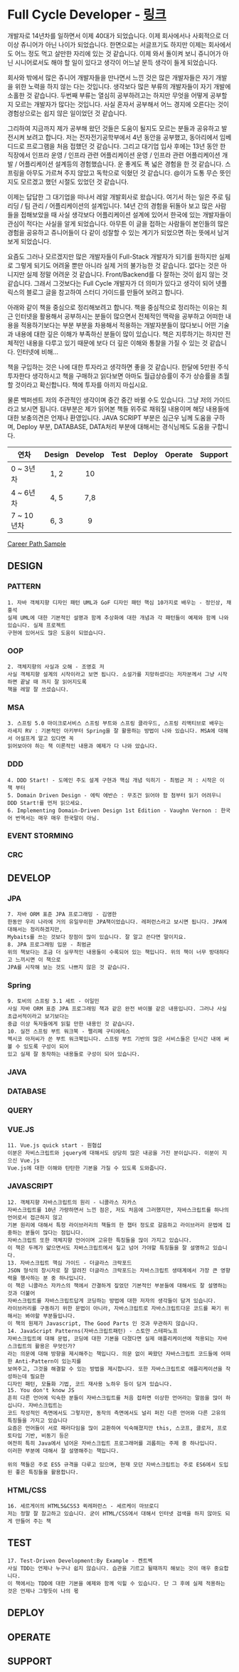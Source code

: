 # Full Cycle Developer - [링크](https://medium.com/netflix-techblog/full-cycle-developers-at-netflix-a08c31f83249)

 개발자로 14년차를 일하면서 이제 40대가 되었습니다. 이제 회사에서나 사회적으로 더 이상 쥬니어가 아닌 나이가 되었습니다. 한면으로는 서글프기도 하지만 이제는 회사에서도 어느 정도 먹고 살만한 자리에 있는 것 같습니다. 이제 와서 돌이켜 보니 쥬니어가 아닌 시니어로서도 해야 할 일이 있다고 생각이 어느날 문득 생각이 들게 되었습니다. 
 
 회사와 밖에서 많은 쥬니어 개발자들을 만나면서 느낀 것은 많은 개발자들은 자기 개발을 위한 노력을 하지 않는 다는 것입니다. 생각보다 많은 부류의 개발자들이 자기 개발에 소홀한 것 같습니다. 두번째 부류는 열심히 공부하려고는 하지만 무엇을 어떻게 공부할지 모르는 개발자가 많다는 것입니다. 사실 혼자서 공부해서 어느 경지에 오른다는 것이 경험상으로는 쉽지 않은 일이었던 것 같습니다. 
 
 그리하여 지금까지 제가 공부해 왔던 것들은 도움이 될지도 모르는 분들과 공유하고 발전시켜 보려고 합니다. 저는 전자전기공학부에서 4년 동안을 공부했고, 동아리에서 임베디드로 프로그램을 처음 접했던 것 같습니다. 그리고 대기업 입사 후에는 13년 동안 한 직장에서 인프라 운영 / 인프라 관련 어플리케이션 운영 / 인프라 관련 어플리케이션 개발 / 어플리케이션 설계등의 경험했습니다. 운 좋게도 폭 넓은 경험을 한 것 같습니다. 스프링을 아무도 가르쳐 주지 않았고 독학으로 익혔던 것 같습니다. @이가 도통 무슨 뜻인지도 모르겠고 했던 시절도 있었던 것 같습니다. 
 
 이제는 답답한 그 대기업을 떠나서 레알 개발회사로 왔습니다. 여기서 하는 일은 주로 팀 리딩 / 팀 관리 / 어플리케이션의 설계입니다. 14년 간의 경험을 뒤돌아 보고 많은 사람들을 접해보았을 때 사실 생각보다 어플리케이션 설계에 있어서 한국에 있는 개발자들이 관심이 적다는 사실을 알게 되었습니다. 아무튼 이 글을 접하는 사람들이 본인들의 많은 경험을 공유하고 쥬니어들이 다 같이 성잘할 수 있는 계기가 되었으면 하는 뜻에서 남겨보게 되었습니다.
 
요즘도 그러나 모르겠지만 많은 개발자들이 Full-Stack 개발자가 되기를 원하지만 실제로 그렇게 되기도 어려울 뿐만 아니라 실제 거의 불가능한 것 같습니다. 없다는 것은 아니지만 실제 정말 어려운 것 같습니다. Front/Backend를 다 잘하는 것이 쉽지 않는 것 같습니다. 그래서 그것보다는 Full Cycle 개발자가 더 의미가 있다고 생각이 되어 넷플릭스의 블로그 글을 참고하여 스터디 가이드를 만들어 보려고 합니다.

아래와 같이 책을 중심으로 정리해보려고 합니다. 책을 중심적으로 정리하는 이유는 최근 인터넷을 활용해서 공부하시는 분들이 많으면서 전체적인 맥락을 공부하고 어떠한 내용을 적용하기보다는 부분 부분을 차용해서 적용하는 개발자분들이 많다보니 어떤 기술과 내용에 대한 깊은 이해가 부족하신 분들이 많이 있습니다. 책은 지루하기는 하지만 전체적인 내용을 다루고 있기 때문에 보다 더 깊은 이해와 통찰을 가질 수 있는 것 같습니다. 인터넷에 비해...

책을 구입하는 것은 나에 대한 투자라고 생각하면 좋을 것 같습니다. 한달에 5만원 주식 투자한다 생각하시고 책을 구매하고 읽다보면 아마도 월급상승률이 주가 상승률을 초월할 것이라고 확신합니다. 책에 투자를 아끼지 마십시요.

물론 백퍼센트 저의 주관적인 생각이며 중간 중간 바뀔 수도 있습니다. 그냥 저의 가이드라고 보시면 됩니다. 대부분은 제가 읽어본 책들 위주로 채워질 내용이며 해당 내용들에 대한 보충의견은 언제나 환영입니다. JAVA SCRIPT 부분은 심근우 님께 도움을 구하며, Deploy 부분, DATABASE, DATA처리 부분에 대해서는 경식님께도 도움을 구합니다. 

| 연차           | Design        | Develop    | Test    | Deploy  | Operate  | Support |
| ------------- |:-------------:|:----------:|:-------:|:-------:|:--------:|:--------:
| 0 ~ 3년차      | 1, 2          | 10         |
| 4 ~ 6년차      | 4, 5          | 7,8        |
| 7 ~ 10년차     | 6, 3          | 9          |

[Career Path Sample](http://www.nextree.co.kr/content/images/2016/other/Nextree-Role-based-roadmap-for-SW-engineers-version-KR-SI-1401_A3.pdf)

## DESIGN

### PATTERN 
    1. 자바 객체지향 디자인 패턴 UML과 GoF 디자인 패턴 핵심 10가지로 배우는 - 정인상, 채홍석
    실제 UML에 대한 기본적인 설명과 함께 추상화에 대한 개념과 각 패턴들이 예제와 함께 나와 있습니다. 실제 프로젝트
    구현에 있어서도 많은 도움이 되었습니다.
### OOP
    2. 객체지향의 사실과 오해 - 조영호 저
    사실 객체지향 설계의 시작이라고 보면 됩니다. 소설가를 지망하셨다는 저자분께서 그냥 시작하면 끝날 때 까지 잘 읽어지도록
    책을 레알 잘 쓰셨습니다.
### MSA
    3. 스프링 5.0 마이크로서비스 스프링 부트와 스프링 클라우드, 스프링 리액티브로 배우는 
    라세지 RV : 기본적인 아키부터 Spring을 잘 활용하는 방법이 나와 있습니다. MSA에 대해서 어설프게 알고 있다면 꼭 
    읽어보아야 하는 책 이론적인 내용과 예제가 다 나와 았습니다.
### DDD
    4. DDD Start! - 도메인 주도 설계 구현과 핵심 개념 익히기 - 최범균 저 : 시작은 이 책 부터
    5. Domain Driven Design - 에릭 에반슨 : 무조건 읽어야 함 첨부터 읽기 어려우니 DDD Start!를 먼저 읽으세요.
    6. Implementing Domain-Driven Design 1st Edition - Vaughn Vernon : 한국어 번역서는 매우 매우 한국말이 아님. 
### EVENT STORMING
### CRC

## DEVELOP

### JPA
    7. 자바 ORM 표준 JPA 프로그래밍 - 김영한
    한동안 우리 나라에 거의 유일무이한 JPA책이었습니다. 레퍼런스라고 보시면 됩니다. JPA에 대해서는 정리하겠지만, 
    Mybaits를 쓰는 것보다 장점이 많이 있습니다. 잘 알고 쓴다면 말이지요.
    8. JPA 프로그래밍 입문 - 최범균
    위의 책보다는 조금 더 실무적인 내용들이 수록되어 있는 책입니다. 위의 책이 너무 방대하다고 느끼시면 이 책으로 
    JPA를 시작해 보는 것도 나쁘지 않은 것 같습니다. 
### Spring
    9. 토비의 스프링 3.1 세트 - 이일민
    사실 자바 ORM 표준 JPA 프로그래밍 책과 같은 완전 바이블 같은 내용입니다. 그러나 사실 초급서적이라고 보기보다는
    중급 이상 독자들에게 읽힐 만한 내용인 것 같습니다. 
    10. 실전 스프링 부트 워크북 - 펠리페 구티에레스
    멕시코 아저씨가 쓴 부트 워크북입니다. 스프링 부트 기반의 많은 서비스들은 단시간 내에 써볼 수 있도록 구성이 되어 
    있고 실제 잘 동작하는 내용들로 구성이 되어 있습니다.
### JAVA
### DATABASE
### QUERY
### VUE.JS
    11. Vue.js quick start - 원협섭
    이분은 자비스크립트와 jquery에 대해서도 상당히 많은 내공을 가진 분이십니다. 이분이 지으신 Vue.js 
    Vue.js에 대한 이해와 탄탄한 기본을 가질 수 있도록 도와줍니다.
### JAVASCRIPT
    12. 객체지향 자바스크립트의 원리 - 니콜라스 자카스
    자바스크립트를 10년 가량하면서 느낀 점은, 저도 처음에 그러했지만, 자바스크립트를 하나의 언어로서 접근하지 않고
    기본 원리에 대해서 특정 라이브러리의 책들의 한 챕터 정도로 갈음하고 라이브러리 문법에 집중하는 분들이 많다는 점입니다.
    자바스크립트 또한 객체지향 언어이며 고유한 특징들을 많이 가지고 있습니다.
    이 책은 두께가 얇으면서도 자바스크립트에서 짚고 넘어 가야할 특징들을 잘 설명하고 있습니다.
    13. 자바스크립트 핵심 가이드 - 더글라스 크락포드
    JSON 형식의 창시자로 잘 알려진 더글라스 크락포드는 자바스크립트 생태계에서 가장 큰 영향력을 행사하는 분 중 하나입니다.
    이 책은 니콜라스 자카스의 책에서 간결하게 짚었던 기본적인 부분들에 대해서도 잘 설명하는 것과 더불어
    자바스크립트를 자바스크립트답게 코딩하는 방법에 대한 저자의 생각들이 담겨 있습니다.
    라이브러리를 구동하기 위한 문법이 아니라, 자바스크립트로 자바스크립트다운 코드를 짜기 위해서는 봐야할 부분들입니다.
    이 책의 원제가 Javascript, The Good Parts 인 것과 무관하지 않습니다.
    14. JavaScript Patterns(자바스크립트패턴) - 스토얀 스테파노프
    자바스크립트에 대해 문법, 코딩에 대한 기본을 다졌다면 실제 애플리케이션에 적용되는 자바스크립트의 활용은 무엇인가?
    라는 의문에 대해 방향을 제시해주는 책입니다. 의문 없이 짜왔던 자바스크립트 코드들에 어떠한 Anti-Pattern이 있는지를
    보여주고, 그것을 해결할 수 있는 방법을 제시합니다. 또한 자바스크립트로 애플리케이션을 작성하는데 필요한
    디자인 패턴, 모듈화 기법, 코드 재사용 노하우 등이 담겨 있습니다.
    15. You don't know JS
    흔히 다른 언어에 익숙한 분들이 자바스크립트를 처음 접하면 이상한 언어라는 말씀을 많이 하십니다. 자바스크립트는
    코드 작성적인 측면에서도 그렇지만, 동작의 측면에서도 널리 퍼진 다른 언어와 다른 고유의 특징들을 가지고 있습니다
    요즘은 언어들이 서로 패러다임을 많이 교환하여 익숙해졌지만 this, 스코프, 클로저, 프로토타입 기반, 비동기 등은
    여전히 특히 Java에서 넘어온 자바스크립트 프로그래머를 괴롭히는 주제 중 하나입니다.
    이러한 부분에 대해서 잘 설명해주는 책입니다.
    
    위의 책들은 주로 ES5 규격을 다루고 있으며, 현재 모던 자바스크립트는 주로 ES6에서 도입된 좋은 특징들을 활용합니다.
    
### HTML/CSS
    16. 세르게이의 HTML5&CSS3 퀵레퍼런스 - 세르케이 마브로디
    저는 정말 잘 참고하고 있습니다. 굳이 HTML/CSS에서 대해서 인터넷 검색을 하지 않아도 되게 만들어 주는 책

## TEST
    17. Test-Driven Development:By Example - 켄트벡
    사실 TDD는 언제나 누구나 쉽지 않습니다. 습관을 기르고 될때까지 해보는 것이 매우 중요합니다. 
    이 책에서는 TDD에 대한 기본을 예제와 함께 익힐 수 있습니다. 단 그 후에 실제 적용하는 것은 언제나 그렇듯이 나의 몫

## DEPLOY

## OPERATE

## SUPPORT
